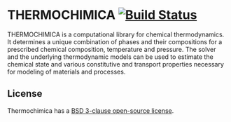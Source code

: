 THERMOCHIMICA [![Build Status](https://travis-ci.org/maxposchmann/thermochimica.svg?branch=master)](https://travis-ci.org/maxposchmann/thermochimica)
=============

THERMOCHIMICA is a computational library for chemical thermodynamics.
It determines a unique combination of phases and their compositions
for a prescribed chemical composition, temperature and pressure. The
solver and the underlying thermodynamic models can be used to estimate
the chemical state and various constitutive and transport properties
necessary for modeling of materials and processes.

License
-------

Thermochimica has a [BSD 3-clause open-source license](LICENSE).
